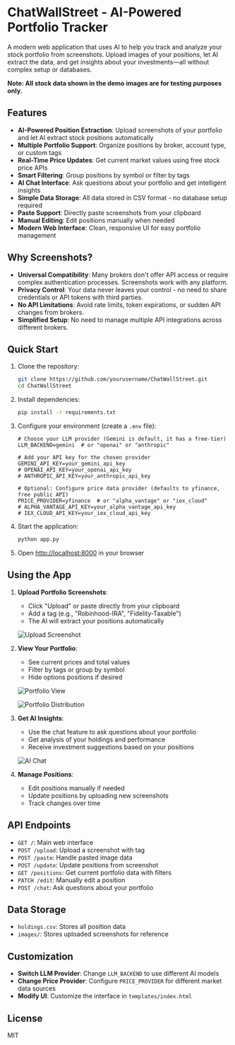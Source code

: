 # ChatWallStreet - AI-Powered Portfolio Tracker

A modern web application that uses AI to help you track and analyze your stock portfolio from screenshots. Upload images of your positions, let AI extract the data, and get insights about your investments—all without complex setup or databases.

**Note: All stock data shown in the demo images are for testing purposes only.**

## Features

- **AI-Powered Position Extraction**: Upload screenshots of your portfolio and let AI extract stock positions automatically
- **Multiple Portfolio Support**: Organize positions by broker, account type, or custom tags
- **Real-Time Price Updates**: Get current market values using free stock price APIs
- **Smart Filtering**: Group positions by symbol or filter by tags
- **AI Chat Interface**: Ask questions about your portfolio and get intelligent insights
- **Simple Data Storage**: All data stored in CSV format - no database setup required
- **Paste Support**: Directly paste screenshots from your clipboard
- **Manual Editing**: Edit positions manually when needed
- **Modern Web Interface**: Clean, responsive UI for easy portfolio management

## Why Screenshots?

- **Universal Compatibility**: Many brokers don't offer API access or require complex authentication processes. Screenshots work with any platform.
- **Privacy Control**: Your data never leaves your control - no need to share credentials or API tokens with third parties.
- **No API Limitations**: Avoid rate limits, token expirations, or sudden API changes from brokers.
- **Simplified Setup**: No need to manage multiple API integrations across different brokers.

## Quick Start

1. Clone the repository:
   ```bash
   git clone https://github.com/yourusername/ChatWallStreet.git
   cd ChatWallStreet
   ```

2. Install dependencies:
   ```bash
   pip install -r requirements.txt
   ```

3. Configure your environment (create a `.env` file):
   ```
   # Choose your LLM provider (Gemini is default, it has a free-tier)
   LLM_BACKEND=gemini  # or "openai" or "anthropic"
   
   # Add your API key for the chosen provider
   GEMINI_API_KEY=your_gemini_api_key
   # OPENAI_API_KEY=your_openai_api_key
   # ANTHROPIC_API_KEY=your_anthropic_api_key
   
   # Optional: Configure price data provider (defaults to yfinance, free public API)
   PRICE_PROVIDER=yfinance  # or "alpha_vantage" or "iex_cloud"
   # ALPHA_VANTAGE_API_KEY=your_alpha_vantage_api_key
   # IEX_CLOUD_API_KEY=your_iex_cloud_api_key
   ```

4. Start the application:
   ```bash
   python app.py
   ```

5. Open [http://localhost:8000](http://localhost:8000) in your browser

## Using the App

1. **Upload Portfolio Screenshots**:
   - Click "Upload" or paste directly from your clipboard
   - Add a tag (e.g., "Robinhood-IRA", "Fidelity-Taxable")
   - The AI will extract your positions automatically

   ![Upload Screenshot](docs/demo/upload.png)

2. **View Your Portfolio**:
   - See current prices and total values
   - Filter by tags or group by symbol
   - Hide options positions if desired

   ![Portfolio View](docs/demo/porfolio%20view.png)
   
   ![Portfolio Distribution](docs/demo/porfolio%20distribution.png)

3. **Get AI Insights**:
   - Use the chat feature to ask questions about your portfolio
   - Get analysis of your holdings and performance
   - Receive investment suggestions based on your positions

   ![AI Chat](docs/demo/chat.png)

4. **Manage Positions**:
   - Edit positions manually if needed
   - Update positions by uploading new screenshots
   - Track changes over time

## API Endpoints

- `GET /`: Main web interface
- `POST /upload`: Upload a screenshot with tag
- `POST /paste`: Handle pasted image data
- `POST /update`: Update positions from screenshot
- `GET /positions`: Get current portfolio data with filters
- `PATCH /edit`: Manually edit a position
- `POST /chat`: Ask questions about your portfolio

## Data Storage

- `holdings.csv`: Stores all position data
- `images/`: Stores uploaded screenshots for reference

## Customization

- **Switch LLM Provider**: Change `LLM_BACKEND` to use different AI models
- **Change Price Provider**: Configure `PRICE_PROVIDER` for different market data sources
- **Modify UI**: Customize the interface in `templates/index.html`

## License

MIT 